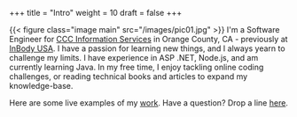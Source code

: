 +++
title = "Intro"
weight = 10
draft = false
+++

{{< figure class="image main" src="/images/pic01.jpg" >}}
I'm a Software Engineer for [CCC Information Services] in Orange County, CA - previously at [InBody USA]. I have a passion for learning new things, and I always yearn to challenge my limits. I have experience in ASP .NET, Node.js, and am currently learning Java. In my free time, I enjoy tackling online coding challenges, or reading technical books and articles to expand my knowledge-base. 

Here are some live examples of my [work](#work). Have a question? Drop a line [here](#contact).

[InBody USA]: https://www.inbody-challenge.com
[CCC Information Services]: https://www.cccis.com/
